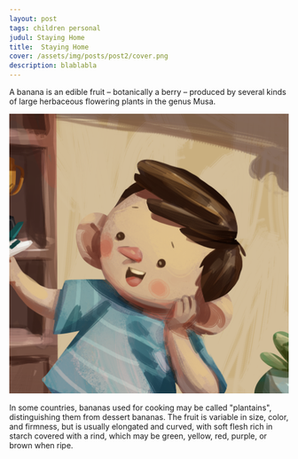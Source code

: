 ```yaml
---
layout: post
tags: children personal
judul: Staying Home
title:  Staying Home
cover: /assets/img/posts/post2/cover.png
description: blablabla
---
```


A banana is an edible fruit – botanically a berry – produced by several kinds
of large herbaceous flowering plants in the genus Musa.

![My helpful screenshot](/assets/img/posts/post2/cover.png)

In some countries, bananas used for cooking may be called "plantains",
distinguishing them from dessert bananas. The fruit is variable in size, color,
and firmness, but is usually elongated and curved, with soft flesh rich in
starch covered with a rind, which may be green, yellow, red, purple, or brown
when ripe.
